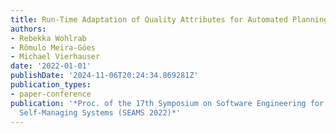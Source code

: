 ```yaml
---
title: Run-Time Adaptation of Quality Attributes for Automated Planning
authors:
- Rebekka Wohlrab
- Rômulo Meira-Góes
- Michael Vierhauser
date: '2022-01-01'
publishDate: '2024-11-06T20:24:34.869281Z'
publication_types:
- paper-conference
publication: '*Proc. of the 17th Symposium on Software Engineering for Adaptive and
  Self-Managing Systems (SEAMS 2022)*'
---
```

